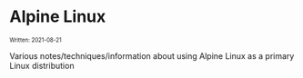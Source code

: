 Alpine Linux
===

<sub><sup>Written: 2021-08-21</sup></sub>

Various notes/techniques/information about using Alpine Linux as a primary Linux
distribution
